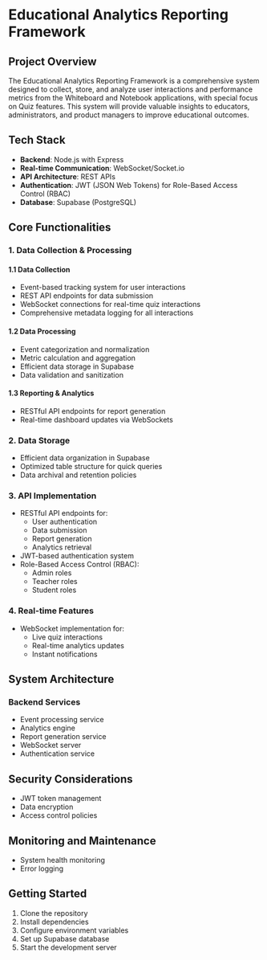 # Educational Analytics Reporting Framework

## Project Overview
The Educational Analytics Reporting Framework is a comprehensive system designed to collect, store, and analyze user interactions and performance metrics from the Whiteboard and Notebook applications, with special focus on Quiz features. This system will provide valuable insights to educators, administrators, and product managers to improve educational outcomes.

## Tech Stack
- **Backend**: Node.js with Express
- **Real-time Communication**: WebSocket/Socket.io
- **API Architecture**: REST APIs
- **Authentication**: JWT (JSON Web Tokens) for Role-Based Access Control (RBAC)
- **Database**: Supabase (PostgreSQL)

## Core Functionalities

### 1. Data Collection & Processing
#### 1.1 Data Collection
- Event-based tracking system for user interactions
- REST API endpoints for data submission
- WebSocket connections for real-time quiz interactions
- Comprehensive metadata logging for all interactions

#### 1.2 Data Processing
- Event categorization and normalization
- Metric calculation and aggregation
- Efficient data storage in Supabase
- Data validation and sanitization

#### 1.3 Reporting & Analytics
- RESTful API endpoints for report generation
- Real-time dashboard updates via WebSockets

### 2. Data Storage
- Efficient data organization in Supabase
- Optimized table structure for quick queries
- Data archival and retention policies

### 3. API Implementation
- RESTful API endpoints for:
  - User authentication
  - Data submission
  - Report generation
  - Analytics retrieval
- JWT-based authentication system
- Role-Based Access Control (RBAC):
  - Admin roles
  - Teacher roles
  - Student roles

### 4. Real-time Features
- WebSocket implementation for:
  - Live quiz interactions
  - Real-time analytics updates
  - Instant notifications

## System Architecture

### Backend Services
- Event processing service
- Analytics engine
- Report generation service
- WebSocket server
- Authentication service

## Security Considerations
- JWT token management
- Data encryption
- Access control policies

## Monitoring and Maintenance
- System health monitoring
- Error logging

## Getting Started
1. Clone the repository
2. Install dependencies
3. Configure environment variables
4. Set up Supabase database
5. Start the development server


